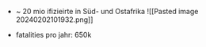 - ~ 20 mio ifizieirte in Süd- und Ostafrika
![[Pasted image 20240202101932.png]]

- fatalities pro jahr: 650k

